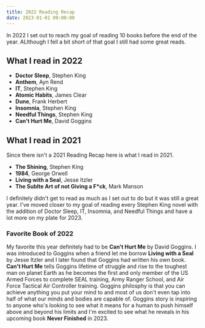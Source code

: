 ```yaml
---
title: 2022 Reading Recap
date: 2023-01-01 00:00:00
---
```


In 2022 I set out to reach my goal of reading 10 books before the end of the year. ALlthough I fell a bit short of that goal I still had some great reads. 

## What I read in 2022


- **Doctor Sleep**, Stephen King
- **Anthem**, Ayn Rend
- **IT**, Stephen King
- **Atomic Habits**, James Clear
- **Dune**, Frank Herbert
- **Insomnia**, Stephen King
- **Needful Things**, Stephen King
- **Can't Hurt Me**, David Goggins

## What I read in 2021

Since there isn't a 2021 Reading Recap here is what I read in 2021.

- **The Shining**, Stephen King
- **1984**, George Orwell
- **Living with a Seal**, Jesse Itzler
- **The Sublte Art of not Giving a F*ck**, Mark Manson

I definitely didn't get to read as much as I set out to do but it was still a great year. I've moved closer to my goal of reading every Stephen King novel with the addition of Doctor Sleep, IT, Insomnia, and Needful Things and have a lot more on my plate for 2023. 

### Favorite Book of 2022

My favorite this year definitely had to be **Can't Hurt Me** by David Goggins. I was introduced to Goggins when a friend let me borrow **Living with a Seal** by Jesse Itzler and I later found that Goggins had written his own book. **Can't Hurt Me** tells Goggins lifetime of struggle and rise to the toughest man on planet Earth as he becomes the first and only member of the US Armed Forces to complete SEAL training, Army Ranger School, and Air Force Tactical Air Controller training. Goggins philosphy is that you can achieve anything you put your mind to and most of us don't even tap into half of what our minds and bodies are capable of. Goggins story is inspiring to anyone who's looking to see what it means for a human to push himself above and beyond his limits and I'm excited to see what he reveals in his upcoming book **Never Finished** in 2023.